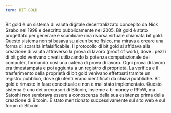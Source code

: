 ```yaml
---
term: BIT GOLD
---
```


Bit gold è un sistema di valuta digitale decentralizzato concepito da Nick Szabo nel 1998 e descritto pubblicamente nel 2005. Bit gold è stato progettato per generare e scambiare una risorsa virtuale chiamata bit gold. Questo sistema non si basava su alcun bene fisico, ma mirava a creare una forma di scarsità infalsificabile. Il protocollo di bit gold si affidava alla creazione di valuta attraverso la prova di lavoro (proof of work), dove i pezzi di bit gold venivano creati utilizzando la potenza computazionale dei computer, formando così una catena di prova di lavoro. Ogni prova di lavoro era timestampata e poi aggiunta a un registro di proprietà. La verifica e il trasferimento della proprietà di bit gold venivano effettuati tramite un registro pubblico, dove gli utenti erano identificati da chiavi pubbliche. Bit gold è rimasto in fase concettuale e non è mai stato implementato. Questo sistema è uno dei precursori di Bitcoin, insieme a b-money e RPoW, ma Satoshi non sembrava essere a conoscenza della sua esistenza prima della creazione di Bitcoin. È stato menzionato successivamente sul sito web e sul forum di Bitcoin.